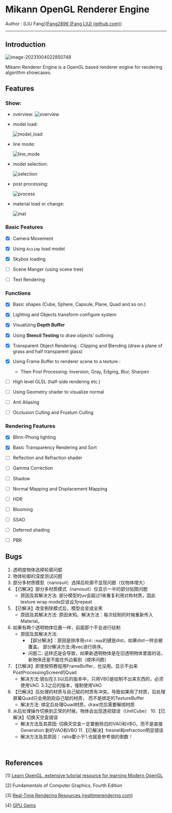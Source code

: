 # Mikann OpenGL Renderer Engine

Author : [LIU Fang]([Fang2896 (Fang LIU) (github.com)](https://github.com/Fang2896))

---

## Introduction

![image-20231004022850748](./assets/sample_image/sample_image_1.png)

Mikann Renderer Engine is a OpenGL based renderer engine for rendering algorithm showcases.



## Features

### Show:
- overview:
  ![overview](./assets/sample_image/overview.png)

- model load:

  ![model_load](./assets/sample_image/model_load.png)

- line mode:

  ![line_mode](./assets/sample_image/line_mode.png)

- model selection:

  ![selection](./assets/sample_image/model_selection.png)

- post processing:

  ![process](./assets/sample_image/postprocessing.png)

- material load or change:

  ![mat](./assets/sample_image/materials.png)

### Basic Features

* [x] Camera Movement
* [x] Using `Assimp` load model
* [x] Skybox loading
* [ ] Scene Manger (using scene tree)
* [ ] Text Rendering



### Functions

* [x] Basic shapes
  (Cube, Sphere, Capsule, Plane, Quad and so on.)
* [x] Lighting and Objects transform configure system
* [x] Visualizing **Depth Buffer**
* [x] Using **Stencil Testing** to draw objects’ outlining
* [x] Transparent Object Rendering : Clipping and Blending 
  (draw a plane of grass and half transparent glass)
* [x] Using Frame Buffer to renderer scene to a texture : 
  * Then Post Processing: Inversion, Gray, Edging, Blur, Sharpen
* [ ] High level GLSL (half-side rendering etc.)
* [ ] Using Geometry shader to visualize normal
* [ ] Anti Aliasing
* [ ] Occlusion Culling and Frustum Culling



### Rendering Features

* [x] Blinn-Phong lighting 
* [x] Basic Transparency Rendering and Sort
* [ ] Reflection and Refraction shader
* [ ] Gamma Correction
* [ ] Shadow
* [ ] Normal Mapping and Displacement Mapping
* [ ] HDR
* [ ] Blooming
* [ ] SSAO
* [ ] Deferred shading
* [ ] PBR


## Bugs
1. 透明度物体选择轮廓问题
2. 物体轮廓的深度测试问题
3. 部分多材质模型（nanosuit）选择后轮廓不显现问题（仅物体增大）
4. 【已解决】部分多材质模式（nanosuit）仅显示一半的部分贴图问题
   * 原因及其解决方法: 
     部分模型的uv会超过1来重复利用对称材质，因此texture wrap mode应该设为repeat
5. 【已解决】改变剔除模式后，模型会变成全黑
   * 原因及其解决方法:
     原因未知。解决方法：每次绘制的时候重新传入Material。
6. 如果有两个透明物体位置一样，前面那个不会进行绘制
   * 原因及其解决方法:
     * 【部分解决】：原因是排序用`std::map`的键是dist，如果dist一样会被覆盖。
        部分解决方法:用vec进行排序。
     * 问题二: 这样还是会导致，如果新透明物体是在旧透明物体里面的话，
       新物体还是不能在外边看到（顺序问题）
7. 【已解决】即使按照教程用FrameBuffer，也没用。显示不出来PostProcessingScreen的Quad 
     * 解决方法:貌似在3.3以后的版本中，只用VBO是绘制不出来东西的，必须使用VAO.
       3.3之后的版本，强制使用VAO
8. 【已解决】后处理的材质与自己赋的材质有冲突。导致如果用了材质，后处理屏幕Quad只会用刚刚自己赋的材质， 而不是绑定的TextureBuffer
     * 解决方法: 绑定后处理Quad材质，draw完后需要解绑材质
9. 从后处理操作切换到正常的时候，物体会出现透视错误（UnitCube）
10.【已解决】切换天空盒错误
     * 解决方法及其原因:
       切换天空盒一定要删除旧的VAO和VBO。而不是直接Generation 新的VAO和VBO
11.【已解决】fresnel和refraction明显错误
     * 解决方法及其原因：
       ratio要小于1.也就是参考值的倒数！


​    


## References

[1] [Learn OpenGL, extensive tutorial resource for learning Modern OpenGL](https://learnopengl.com/)

[2] Fundamentals of Computer Graphics, Fourth Edition

[3] [Real-Time Rendering Resources (realtimerendering.com)](https://www.realtimerendering.com/)

[4] [GPU Gems](https://developer.nvidia.com/gpugems/gpugems/contributors)

